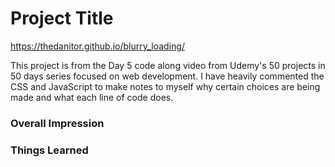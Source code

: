 # Project Title

https://thedanitor.github.io/blurry_loading/

This project is from the Day 5 code along video from Udemy's 50 projects in 50 days series focused on web development. I have heavily commented the CSS and JavaScript to make notes to myself why certain choices are being made and what each line of code does.


### Overall Impression



### Things Learned

